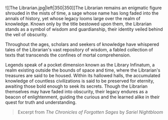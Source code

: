 ![[The Librarian.jpg|left|350|350]]The Librarian remains an enigmatic figure shrouded in the mists of time, a sage whose name has long faded into the annals of history, yet whose legacy looms large over the realm of knowledge. Known only by the title bestowed upon them, the Librarian stands as a symbol of wisdom and guardianship, their identity veiled behind the veil of obscurity.

Throughout the ages, scholars and seekers of knowledge have whispered tales of the Librarian's vast repository of wisdom, a fabled collection of texts that transcends the confines of mortal comprehension.

Legends speak of a pocket dimension known as the Library Infinatum, a realm existing outside the bounds of space and time, where the Librarian's treasures are said to be housed. Within its hallowed halls, the accumulated knowledge of countless civilizations is said to be preserved for eternity, awaiting those bold enough to seek its secrets. Though the Librarian themselves may have faded into obscurity, their legacy endures as a beacon of enlightenment, guiding the curious and the learned alike in their quest for truth and understanding.

> Excerpt from _The Chronicles of Forgotten Sages_ by _Sariel Nightbloom_